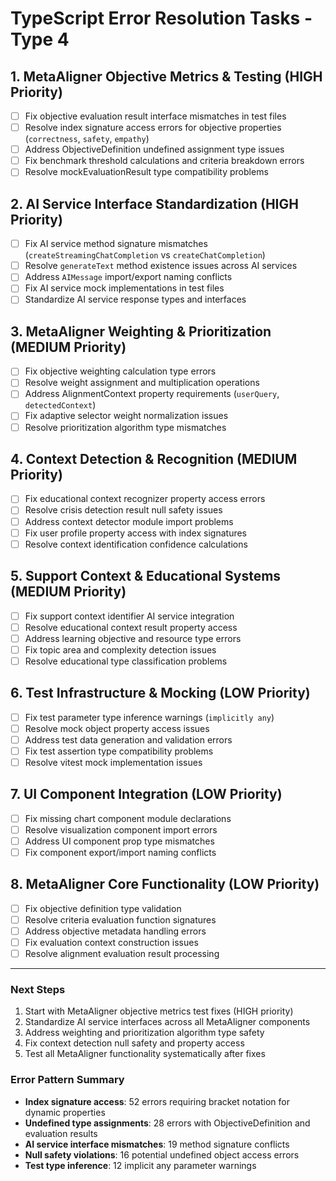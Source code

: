 # TypeScript Error Resolution Tasks - Type 4

## 1. MetaAligner Objective Metrics & Testing (HIGH Priority)

- [ ] Fix objective evaluation result interface mismatches in test files
- [ ] Resolve index signature access errors for objective properties (`correctness`, `safety`, `empathy`)
- [ ] Address ObjectiveDefinition undefined assignment type issues
- [ ] Fix benchmark threshold calculations and criteria breakdown errors
- [ ] Resolve mockEvaluationResult type compatibility problems

## 2. AI Service Interface Standardization (HIGH Priority)

- [ ] Fix AI service method signature mismatches (`createStreamingChatCompletion` vs `createChatCompletion`)
- [ ] Resolve `generateText` method existence issues across AI services
- [ ] Address `AIMessage` import/export naming conflicts
- [ ] Fix AI service mock implementations in test files
- [ ] Standardize AI service response types and interfaces

## 3. MetaAligner Weighting & Prioritization (MEDIUM Priority)

- [ ] Fix objective weighting calculation type errors
- [ ] Resolve weight assignment and multiplication operations
- [ ] Address AlignmentContext property requirements (`userQuery`, `detectedContext`)
- [ ] Fix adaptive selector weight normalization issues
- [ ] Resolve prioritization algorithm type mismatches

## 4. Context Detection & Recognition (MEDIUM Priority)

- [ ] Fix educational context recognizer property access errors
- [ ] Resolve crisis detection result null safety issues
- [ ] Address context detector module import problems
- [ ] Fix user profile property access with index signatures
- [ ] Resolve context identification confidence calculations

## 5. Support Context & Educational Systems (MEDIUM Priority)

- [ ] Fix support context identifier AI service integration
- [ ] Resolve educational context result property access
- [ ] Address learning objective and resource type errors
- [ ] Fix topic area and complexity detection issues
- [ ] Resolve educational type classification problems

## 6. Test Infrastructure & Mocking (LOW Priority)

- [ ] Fix test parameter type inference warnings (`implicitly any`)
- [ ] Resolve mock object property access issues
- [ ] Address test data generation and validation errors
- [ ] Fix test assertion type compatibility problems
- [ ] Resolve vitest mock implementation issues

## 7. UI Component Integration (LOW Priority)

- [ ] Fix missing chart component module declarations
- [ ] Resolve visualization component import errors
- [ ] Address UI component prop type mismatches
- [ ] Fix component export/import naming conflicts

## 8. MetaAligner Core Functionality (LOW Priority)

- [ ] Fix objective definition type validation
- [ ] Resolve criteria evaluation function signatures
- [ ] Address objective metadata handling errors
- [ ] Fix evaluation context construction issues
- [ ] Resolve alignment evaluation result processing

---

### Next Steps

1. Start with MetaAligner objective metrics test fixes (HIGH priority)
2. Standardize AI service interfaces across all MetaAligner components
3. Address weighting and prioritization algorithm type safety
4. Fix context detection null safety and property access
5. Test all MetaAligner functionality systematically after fixes

### Error Pattern Summary

- **Index signature access**: 52 errors requiring bracket notation for dynamic properties
- **Undefined type assignments**: 28 errors with ObjectiveDefinition and evaluation results
- **AI service interface mismatches**: 19 method signature conflicts
- **Null safety violations**: 16 potential undefined object access errors
- **Test type inference**: 12 implicit any parameter warnings
